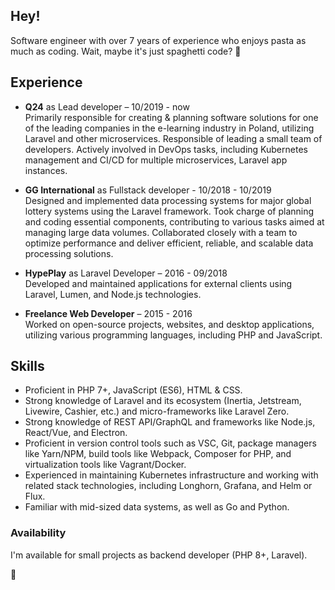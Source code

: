 ##  Hey!

Software engineer with over 7 years of experience who enjoys pasta as much as coding. Wait, maybe it's just spaghetti code? 🍝

##  Experience
 - **Q24** as Lead developer – 10/2019 - now\
	Primarily responsible for creating & planning software solutions for one of the leading companies in the e-learning industry in Poland, utilizing Laravel and other microservices. Responsible of leading a small team of developers. Actively involved in DevOps tasks, including Kubernetes management and CI/CD for multiple microservices, Laravel app instances.
	 
 - **GG International** as Fullstack developer - 10/2018 - 10/2019\
	Designed and implemented data processing systems for major global lottery systems using the Laravel framework. Took charge of planning and coding essential components, contributing to various tasks aimed at managing large data volumes. Collaborated closely with a team to optimize performance and deliver efficient, reliable, and scalable data processing solutions.
	
 - **HypePlay** as Laravel Developer – 2016 - 09/2018\
	Developed and maintained applications for external clients using Laravel, Lumen, and Node.js technologies.
	 
- **Freelance Web Developer** – 2015 - 2016\
 	Worked on open-source projects, websites, and desktop applications, utilizing various programming languages, including PHP and JavaScript.
	 
##  Skills
- Proficient in PHP 7+, JavaScript (ES6), HTML & CSS.
- Strong knowledge of Laravel and its ecosystem (Inertia, Jetstream, Livewire, Cashier, etc.) and micro-frameworks like Laravel Zero.
- Strong knowledge of REST API/GraphQL and frameworks like Node.js, React/Vue, and Electron.
- Proficient in version control tools such as VSC, Git, package managers like Yarn/NPM, build tools like Webpack, Composer for PHP, and virtualization tools like Vagrant/Docker.
- Experienced in maintaining Kubernetes infrastructure and working with related stack technologies, including Longhorn, Grafana, and Helm or Flux.
- Familiar with mid-sized data systems, as well as Go and Python.

### Availability
I'm available for small projects as backend developer (PHP 8+, Laravel).

🐳
